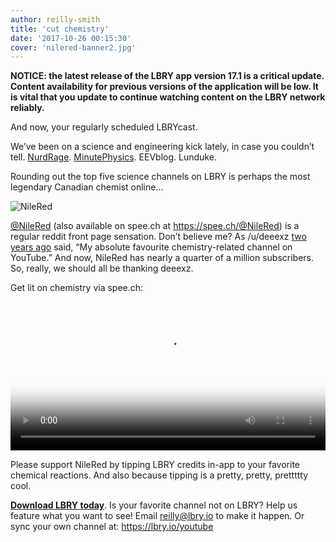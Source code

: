 ```yaml
---
author: reilly-smith
title: 'cut chemistry'
date: '2017-10-26 00:15:30'
cover: 'nilered-banner2.jpg'
---
```

<b>NOTICE: the latest release of the LBRY app version 17.1 is a critical update. Content availability for previous versions of the application will be low. It is vital that you update to continue watching content on the LBRY network reliably.</b>

And now, your regularly scheduled LBRYcast.

We’ve been on a science and engineering kick lately, in case you couldn’t tell. [NurdRage](https://spee.ch/@NurdRage). [MinutePhysics](https://spee.ch/@MinutePhysics). EEVblog. Lunduke.

Rounding out the top five science channels on LBRY is perhaps the most legendary Canadian chemist online...

![NileRed](/img/news/nilered-inline.jpg)

[@NileRed](https://open.lbry.io/%40NileRed) (also available on spee.ch at https://spee.ch/@NileRed) is a regular reddit front page sensation. Don’t believe me? As /u/deeexz [two years ago](https://www.reddit.com/r/chemistry/comments/3lgk8f/my_absolute_favourite_chemistryrelated_channel_on/?st=j98pwzbq&sh=a9b568e6) said, “My absolute favourite chemistry-related channel on YouTube.” And now, NileRed has nearly a quarter of a million subscribers. So, really, we should all be thanking deeexz.

Get lit on chemistry via spee.ch:
<video width="100%" controls poster="http://berk.ninja/thumbnails/5ZrfNAHDjWU" src="https://spee.ch/1fe933b8c0709dcc035ec4df73e3b0f63ba5d112/red-phosphorus-from-matchboxes.mp4"/></video>

Please support NileRed by tipping LBRY credits in-app to your favorite chemical reactions. And also because tipping is a pretty, pretty, prettttty cool.

**[Download LBRY today](https://lbry.io/get)**. Is your favorite channel not on LBRY? Help us feature what you want to see! Email reilly@lbry.io to make it happen. Or sync your own channel at: https://lbry.io/youtube
